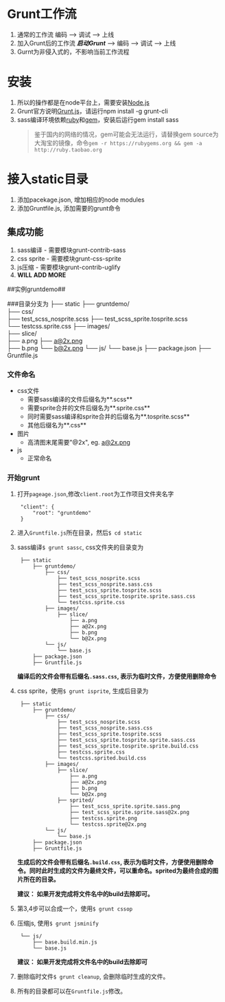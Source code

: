 # Grunt工作流 #
1. 通常的工作流 编码 --> 调试 --> 上线
2. 加入Grunt后的工作流  ***启动Grunt*** --> 编码 --> 调试 --> 上线
3. Gurnt为非侵入式的，不影响当前工作流程

# 安装 #
1. 所以的操作都是在node平台上，需要安装[Node.js](http://www.nodejs.org/)
2. Grunt官方说明[Grunt.js](http://gruntjs.com/)，请运行npm install -g grunt-cli
3. sass编译环境依赖[ruby](https://www.ruby-lang.org/zh_cn/downloads/)和[gem](http://rubygems.org/pages/download)，安装后运行gem install sass
    > 鉴于国内的网络的情况，gem可能会无法运行，请替换gem source为大淘宝的镜像，命令`gem -r https://rubygems.org && gem -a http://ruby.taobao.org`

# 接入static目录 #
1. 添加pacekage.json, 增加相应的node modules
2. 添加Gruntfile.js, 添加需要的grunt命令

## 集成功能 ##
1. sass编译 - 需要模块grunt-contrib-sass
2. css sprite - 需要模块grunt-css-sprite
3. js压缩 - 需要模块grunt-contrib-uglify
4. **WILL ADD MORE**

##实例gruntdemo##

###目录分支为
    ├── static
        ├── gruntdemo/                
            ├── css/    
                ├── test_scss_nosprite.scss
                ├── test_scss_sprite.tosprite.scss   
                └── testcss.sprite.css 
            ├── images/    
                ├── slice/    
                    ├── a.png
                    ├── a@2x.png        
                    ├── b.png
                    └── b@2x.png
            └── js/
                └── base.js
        ├── package.json
        ├── Gruntfile.js
           

### 文件命名

* css文件
    * 需要sass编译的文件后缀名为**.scss**
    * 需要sprite合并的文件后缀名为**.sprite.css**
    * 同时需要sass编译和sprite合并的后缀名为**.tosprite.scss**
    * 其他后缀名为**.css**
* 图片
    * 高清图末尾需要"@2x", eg. a@2x.png
* js
    * 正常命名

### 开始grunt
1. 打开`pageage.json`,修改`client.root`为工作项目文件夹名字

        "client": {
            "root": "gruntdemo"
        }


2. 进入`Gruntfile.js`所在目录，然后`$ cd static`

3. sass编译`$ grunt sassc`, css文件夹的目录变为
        
        ├── static
            ├── gruntdemo/                
                ├── css/    
                    ├── test_scss_nosprite.scss
                    ├── test_scss_nosprite.sass.css
                    ├── test_scss_sprite.tosprite.scss
                    ├── test_scss_sprite.tosprite.sprite.sass.css    
                    └── testcss.sprite.css 
                ├── images/    
                    ├── slice/    
                        ├── a.png
                        ├── a@2x.png        
                        ├── b.png
                        └── b@2x.png
                └── js/
                    └── base.js
            ├── package.json
            ├── Gruntfile.js

    **编译后的文件会带有后缀名`.sass.css`, 表示为临时文件，方便使用删除命令**

4. css sprite，使用`$ grunt isprite`, 生成后目录为
            
        ├── static
            ├── gruntdemo/                
                ├── css/    
                    ├── test_scss_nosprite.scss
                    ├── test_scss_nosprite.sass.css
                    ├── test_scss_sprite.tosprite.scss
                    ├── test_scss_sprite.tosprite.sprite.sass.css  
                    ├── test_scss_sprite.tosprite.sprite.build.css    
                    ├── testcss.sprite.css
                    └── testcss.sprited.build.css 
                ├── images/    
                    ├── slice/    
                        ├── a.png
                        ├── a@2x.png        
                        ├── b.png
                        └── b@2x.png
                    ├── sprited/    
                        ├── test_scss_sprite.sprite.sass.png
                        ├── test_scss_sprite.sprite.sass@2x.png    
                        ├── testcss.sprite.png
                        └── testcss.sprite@2x.png
                └── js/
                    └── base.js
            ├── package.json
            ├── Gruntfile.js

    **生成后的文件会带有后缀名`.build.css`, 表示为临时文件，方便使用删除命令。同时此时生成的文件为最终文件，可以重命名。sprited为最终合成的图片所在的目录。**
    
    **建议： 如果开发完成将文件名中的build去除即可。**

5. 第3,4步可以合成一个，使用`$ grunt cssop`
6. 压缩js, 使用`$ grunt jsminify`
                
        └── js/
            ├── base.build.min.js
            └── base.js
    **建议： 如果开发完成将文件名中的build去除即可**   
    
7. 删除临时文件`$ grunt cleanup`, 会删除临时生成的文件。

8. 所有的目录都可以在`Gruntfile.js`修改。